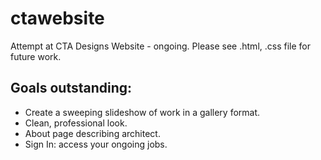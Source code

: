 # ctawebsite
Attempt at CTA Designs Website - ongoing.
Please see .html, .css file for future work.

## Goals outstanding:
- Create a sweeping slideshow of work in a gallery format.
- Clean, professional look.
- About page describing architect.
- Sign In: access your ongoing jobs.